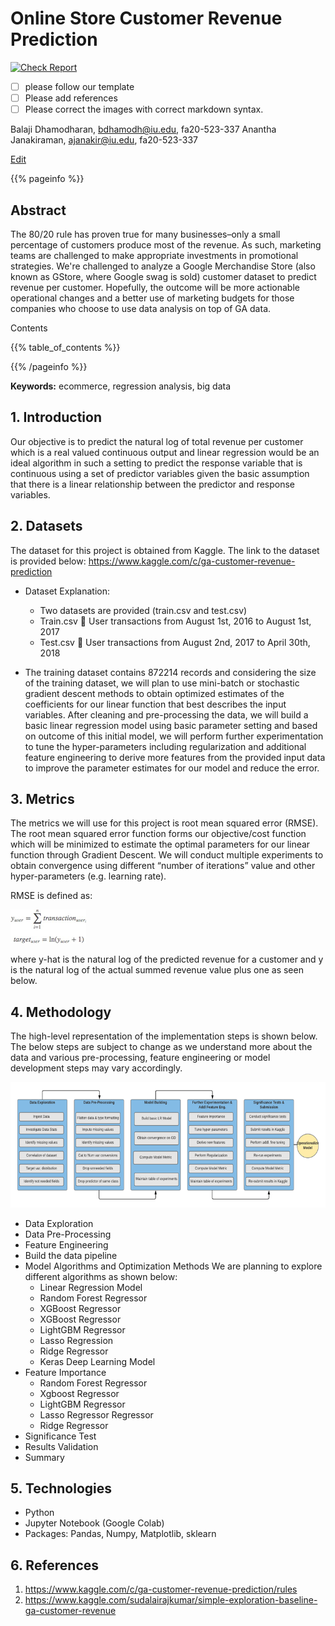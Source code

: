 # Online Store Customer Revenue Prediction

[![Check Report](https://github.com/cybertraining-dsc/fa20-523-337/workflows/Check%20Report/badge.svg)](https://github.com/cybertraining-dsc/fa20-523-337/actions)

- [ ] please follow our template
- [ ] Please add references 
- [ ] Please correct the images with correct markdown syntax. 

Balaji Dhamodharan, bdhamodh@iu.edu, fa20-523-337
Anantha Janakiraman, ajanakir@iu.edu, fa20-523-337

[Edit](https://github.com/cybertraining-dsc/fa20-523-337/edit/master/project/project.md)

{{% pageinfo %}}

## Abstract
The 80/20 rule has proven true for many businesses–only a small percentage of customers produce most of the revenue. As such, marketing teams are challenged to make appropriate investments in promotional strategies. We're challenged to analyze a Google Merchandise Store (also known as GStore, where Google swag is sold) customer dataset to predict revenue per customer. Hopefully, the outcome will be more actionable operational changes and a better use of marketing budgets for those companies who choose to use data analysis on top of GA data.

Contents

{{% table_of_contents %}}

{{% /pageinfo %}}

**Keywords:** ecommerce,  regression analysis, big data

## 1. Introduction

Our objective is to predict the natural log of total revenue per customer which is a real valued continuous output and linear regression would be an ideal algorithm in such a setting to predict the response variable that is continuous using a set of predictor variables given the basic assumption that there is a linear relationship between the predictor and response variables.

## 2. Datasets

The dataset for this project is obtained from Kaggle. The link to the dataset is provided below:
https://www.kaggle.com/c/ga-customer-revenue-prediction
+	Dataset Explanation:
	+	Two datasets are provided (train.csv and test.csv)
	+	Train.csv  User transactions from August 1st, 2016 to August 1st, 2017
	+	Test.csv   User transactions from August 2nd, 2017 to April 30th, 2018



+	The training dataset contains 872214 records and considering the size of the training dataset, we will plan to use mini-batch or stochastic gradient descent methods to obtain optimized estimates of the coefficients for our linear function that best describes the input variables. After cleaning and pre-processing the data, we will build a basic linear regression model using basic parameter setting and based on outcome of this initial model, we will perform further experimentation to tune the hyper-parameters including regularization and additional feature engineering to derive more features from the provided input data to improve the parameter estimates for our model and reduce the error.


## 3. Metrics

The metrics we will use for this project is root mean squared error (RMSE). The root mean squared error function forms our objective/cost function which will be minimized to estimate the optimal parameters for our linear function through Gradient Descent. We will conduct multiple experiments to obtain convergence using different “number of iterations” value and other hyper-parameters (e.g. learning rate).

RMSE is defined as:

<img src="Images-and-plots/Loss_Func.png">

where y-hat is the natural log of the predicted revenue for a customer and y is the natural log of the actual summed revenue value plus one as seen below.


## 4. Methodology

The  high-level representation of the implementation steps is shown below. The below steps are subject to change as we understand more about the data and various pre-processing, feature engineering or model development steps may vary accordingly. 

<img src="Images-and-plots/Plot_Part1.png">

+	Data Exploration
+	Data Pre-Processing
+	Feature Engineering
+	Build the data pipeline
+	Model Algorithms and Optimization Methods
We are planning to explore different algorithms as shown below:
	+	Linear Regression Model
	+	Random Forest Regressor
	+	XGBoost Regressor
	+	XGBoost Regressor
	+	LightGBM Regressor
	+	Lasso Regression
	+	Ridge Regressor
	+	Keras Deep Learning Model
+	Feature Importance
	+	Random Forest Regressor
	+	Xgboost Regressor
	+	LightGBM Regressor
	+	Lasso Regressor Regressor
	+	Ridge Regressor
+	Significance Test
+	Results Validation
+	Summary

## 5. Technologies
+ 	Python
+	Jupyter Notebook (Google Colab)
+ 	Packages: Pandas, Numpy, Matplotlib, sklearn

## 6. References

1. https://www.kaggle.com/c/ga-customer-revenue-prediction/rules
2. https://www.kaggle.com/sudalairajkumar/simple-exploration-baseline-ga-customer-revenue













